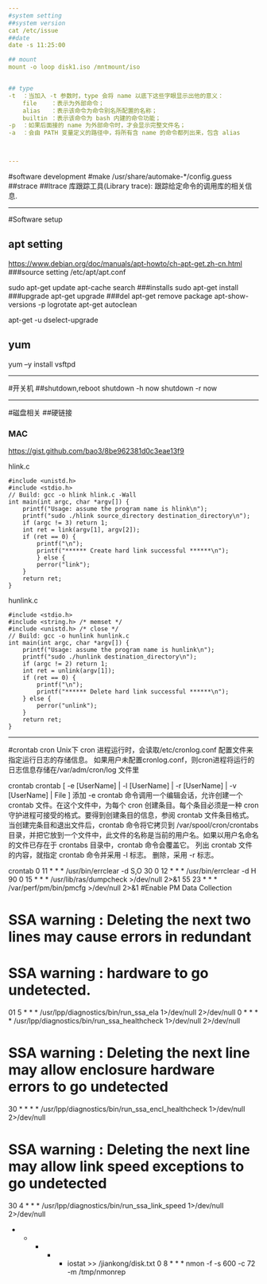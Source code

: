 ```yaml
---
#system setting
##system version
cat /etc/issue
##date
date -s 11:25:00

## mount
mount -o loop disk1.iso /mntmount/iso


## type
-t  ：当加入 -t 参数时，type 会将 name 以底下这些字眼显示出他的意义：      
    file    ：表示为外部命令；      
    alias   ：表示该命令为命令别名所配置的名称；      
    builtin ：表示该命令为 bash 内建的命令功能；
-p  ：如果后面接的 name 为外部命令时，才会显示完整文件名；
-a  ：会由 PATH 变量定义的路径中，将所有含 name 的命令都列出来，包含 alias



---
```

#software development
#make
/usr/share/automake-*/config.guess
##strace
##ltrace
库跟踪工具(Library trace): 跟踪给定命令的调用库的相关信息.


---
#Software setup
## apt setting
https://www.debian.org/doc/manuals/apt-howto/ch-apt-get.zh-cn.html
###source setting
    /etc/apt/apt.conf

sudo apt-get update
apt-cache search
###installs
sudo apt-get install 
###upgrade
apt-get upgrade
###del
apt-get remove package
apt-show-versions -p logrotate
apt-get autoclean

apt-get -u dselect-upgrade

## yum
yum –y install vsftpd

---
#开关机
##shutdown,reboot
shutdown -h now
shutdown -r now




---
#磁盘相关
##硬链接
### MAC
https://gist.github.com/bao3/8be962381d0c3eae13f9

hlink.c

    #include <unistd.h>
    #include <stdio.h>
    // Build: gcc -o hlink hlink.c -Wall
    int main(int argc, char *argv[]) {
        printf("Usage: assume the program name is hlink\n");
        printf("sudo ./hlink source_directory destination_directory\n");
        if (argc != 3) return 1;
        int ret = link(argv[1], argv[2]);
        if (ret == 0) {
            printf("\n");
            printf("****** Create hard link successful ******\n");
            } else {
            perror("link");
        }
        return ret;
    }
hunlink.c

    #include <stdio.h>
    #include <string.h> /* memset */
    #include <unistd.h> /* close */
    // Build: gcc -o hunlink hunlink.c
    int main(int argc, char *argv[]) {
        printf("Usage: assume the program name is hunlink\n");
        printf("sudo ./hunlink destination_directory\n");
        if (argc != 2) return 1;
        int ret = unlink(argv[1]);
        if (ret == 0) {
            printf("\n");
            printf("****** Delete hard link successful ******\n");
        } else {
            perror("unlink");
        }
        return ret;
    }


---
#crontab
cron
Unix下
cron 进程运行时，会读取/etc/cronlog.conf 配置文件来指定运行日志的存储信息。
如果用户未配置cronlog.conf，则cron进程将运行的日志信息存储在/var/adm/cron/log 文件里


crontab
crontab [ -e [UserName] | -l [UserName] | -r [UserName] | -v [UserName] | File ]
添加
-e 
crontab 命令调用一个编辑会话，允许创建一个 crontab 文件。在这个文件中，为每个 cron 创建条目。每个条目必须是一种 cron 守护进程可接受的格式。要得到创建条目的信息，参阅 crontab 文件条目格式。当创建完条目和退出文件后，crontab 命令将它拷贝到 /var/spool/cron/crontabs 目录，并把它放到一个文件中，此文件的名称是当前的用户名。如果以用户名命名的文件已存在于 crontabs 目录中，crontab 命令会覆盖它。
列出 crontab 文件的内容，就指定 crontab 命令并采用 -l 标志。
删除，采用 -r 标志。


crontab
0 11 * * * /usr/bin/errclear -d S,O 30
0 12 * * * /usr/bin/errclear -d H 90
0 15 * * *  /usr/lib/ras/dumpcheck >/dev/null 2>&1
55 23 * * * /var/perf/pm/bin/pmcfg  >/dev/null 2>&1     #Enable PM Data Collection
# SSA warning : Deleting the next two lines may cause errors in redundant
# SSA warning : hardware to go undetected.
01 5 * * * /usr/lpp/diagnostics/bin/run_ssa_ela 1>/dev/null 2>/dev/null
0 * * * * /usr/lpp/diagnostics/bin/run_ssa_healthcheck 1>/dev/null 2>/dev/null
# SSA warning : Deleting the next line may allow enclosure hardware errors to go undetected
30 * * * * /usr/lpp/diagnostics/bin/run_ssa_encl_healthcheck 1>/dev/null 2>/dev/null
# SSA warning : Deleting the next line may allow link speed exceptions to go undetected
30 4 * * * /usr/lpp/diagnostics/bin/run_ssa_link_speed 1>/dev/null 2>/dev/null
* * * * * iostat >> /jiankong/disk.txt
0 8 * * * nmon -f -s 600 -c 72 -m /tmp/nmonrep










